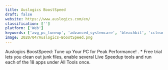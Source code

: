 ```yaml
---
title: Auslogics BoostSpeed
draft: false 
website: https://www.auslogics.com/en/
classification: ['']
platform: ['Web']
keywords: ['avg_pc_tuneup', 'advanced_systemcare', 'bleachbit', 'ccleaner', 'clean_master', 'cleanmymac_x', 'comodo_system_utilities', 'glary_utilities', 'onyx_by_titanium', 'pegasun_system_utilities', 'perfectspeed_pc_optimizer', 'privazer', 'slimcleaner', 'sysinternals_suite', 'system_mechanic', 'system_ninja', 'toolwiz_care', 'wise_care_365', 'wise_disk_cleaner', 'wise_registry_cleaner', 'yamicsoft_windows_manager', 'jv16_powertools']
image: 2020/04/Auslogics-BoostSpeed.png
---
```

Auslogics BoostSpeed: Tune up Your PC for Peak Performance! . * Free trial lets you clean out junk files, enable several Live Speedup tools and run each of the 18 apps under All Tools once.